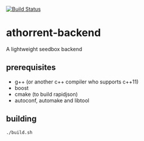 [![Build Status](https://travis-ci.org/Athorcis/athorrent-backend.svg?branch=master)](https://travis-ci.org/Athorcis/athorrent-backend)

# athorrent-backend
A lightweight seedbox backend

## prerequisites
- g++ (or another c++ compiler who supports c++11)
- boost
- cmake (to build rapidjson)
- autoconf, automake and libtool

## building
``` sh
./build.sh
```
